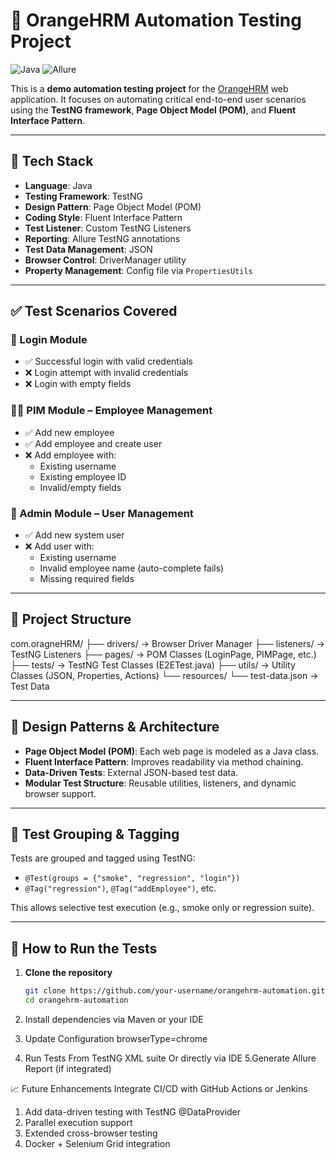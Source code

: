 # 🧪 OrangeHRM Automation Testing Project
![Java](https://img.shields.io/badge/Language-Java-blue)
![Allure](https://img.shields.io/badge/Reporting-Allure-purple)

This is a **demo automation testing project** for the [OrangeHRM](https://www.orangehrm.com/) web application. It focuses on automating critical end-to-end user scenarios using the **TestNG framework**, **Page Object Model (POM)**, and **Fluent Interface Pattern**.

---

## 🔧 Tech Stack

- **Language**: Java  
- **Testing Framework**: TestNG  
- **Design Pattern**: Page Object Model (POM)  
- **Coding Style**: Fluent Interface Pattern  
- **Test Listener**: Custom TestNG Listeners  
- **Reporting**: Allure TestNG annotations  
- **Test Data Management**: JSON  
- **Browser Control**: DriverManager utility  
- **Property Management**: Config file via `PropertiesUtils`

---

## ✅ Test Scenarios Covered

### 🔐 Login Module
- ✅ Successful login with valid credentials  
- ❌ Login attempt with invalid credentials  
- ❌ Login with empty fields

### 👨‍💼 PIM Module – Employee Management
- ✅ Add new employee  
- ✅ Add employee and create user  
- ❌ Add employee with:
  - Existing username  
  - Existing employee ID  
  - Invalid/empty fields  

### 👤 Admin Module – User Management
- ✅ Add new system user  
- ❌ Add user with:
  - Existing username  
  - Invalid employee name (auto-complete fails)  
  - Missing required fields

---

## 📁 Project Structure
  com.oragneHRM/
  ├── drivers/ → Browser Driver Manager
  ├── listeners/ → TestNG Listeners
  ├── pages/ → POM Classes (LoginPage, PIMPage, etc.)
  ├── tests/ → TestNG Test Classes (E2ETest.java)
  ├── utils/ → Utility Classes (JSON, Properties, Actions)
  └── resources/
  └── test-data.json → Test Data

---

## 🔄 Design Patterns & Architecture

- **Page Object Model (POM)**: Each web page is modeled as a Java class.
- **Fluent Interface Pattern**: Improves readability via method chaining.
- **Data-Driven Tests**: External JSON-based test data.
- **Modular Test Structure**: Reusable utilities, listeners, and dynamic browser support.

---

## 📌 Test Grouping & Tagging

Tests are grouped and tagged using TestNG:
- `@Test(groups = {"smoke", "regression", "login"})`
- `@Tag("regression")`, `@Tag("addEmployee")`, etc.

This allows selective test execution (e.g., smoke only or regression suite).

---

## 🚀 How to Run the Tests

1. **Clone the repository**
   ```bash
   git clone https://github.com/your-username/orangehrm-automation.git
   cd orangehrm-automation
2. Install dependencies via Maven or your IDE

3. Update Configuration
    browserType=chrome

4. Run Tests
    From TestNG XML suite
    Or directly via IDE
5.Generate Allure Report (if integrated)

📈 Future Enhancements
  Integrate CI/CD with GitHub Actions or Jenkins
  1. Add data-driven testing with TestNG @DataProvider
  2. Parallel execution support
  3. Extended cross-browser testing
  4. Docker + Selenium Grid integration


